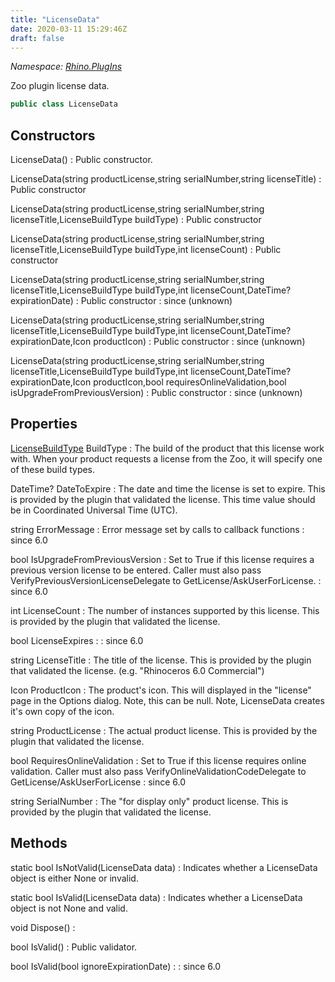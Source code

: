 ```yaml
---
title: "LicenseData"
date: 2020-03-11 15:29:46Z
draft: false
---
```


*Namespace: [Rhino.PlugIns](../)*

Zoo plugin license data.
```cs
public class LicenseData
```
## Constructors

LicenseData()
: Public constructor.

LicenseData(string productLicense,string serialNumber,string licenseTitle)
: Public constructor

LicenseData(string productLicense,string serialNumber,string licenseTitle,LicenseBuildType buildType)
: Public constructor

LicenseData(string productLicense,string serialNumber,string licenseTitle,LicenseBuildType buildType,int licenseCount)
: Public constructor

LicenseData(string productLicense,string serialNumber,string licenseTitle,LicenseBuildType buildType,int licenseCount,DateTime? expirationDate)
: Public constructor
: since (unknown)

LicenseData(string productLicense,string serialNumber,string licenseTitle,LicenseBuildType buildType,int licenseCount,DateTime? expirationDate,Icon productIcon)
: Public constructor
: since (unknown)

LicenseData(string productLicense,string serialNumber,string licenseTitle,LicenseBuildType buildType,int licenseCount,DateTime? expirationDate,Icon productIcon,bool requiresOnlineValidation,bool isUpgradeFromPreviousVersion)
: Public constructor
: since (unknown)
## Properties

[LicenseBuildType](/rhinocommon/rhino/plugins/licensebuildtype/) BuildType
: The build of the product that this license work with.
     When your product requests a license from the Zoo, it
     will specify one of these build types.

DateTime? DateToExpire
: The date and time the license is set to expire.
     This is provided by the plugin that validated the license.
     This time value should be in Coordinated Universal Time (UTC).

string ErrorMessage
: Error message set by calls to callback functions
: since 6.0

bool IsUpgradeFromPreviousVersion
: Set to True if this license requires a previous version license to be entered.
     Caller must also pass VerifyPreviousVersionLicenseDelegate to GetLicense/AskUserForLicense.
: since 6.0

int LicenseCount
: The number of instances supported by this license.
     This is provided by the plugin that validated the license.

bool LicenseExpires
: 
: since 6.0

string LicenseTitle
: The title of the license.
     This is provided by the plugin that validated the license.
     (e.g. "Rhinoceros 6.0 Commercial")

Icon ProductIcon
: The product's icon. This will displayed in the "license"
     page in the Options dialog. Note, this can be null.
     Note, LicenseData creates it's own copy of the icon.

string ProductLicense
: The actual product license. 
     This is provided by the plugin that validated the license.

bool RequiresOnlineValidation
: Set to True if this license requires online validation.
     Caller must also pass VerifyOnlineValidationCodeDelegate to GetLicense/AskUserForLicense
: since 6.0

string SerialNumber
: The "for display only" product license.
     This is provided by the plugin that validated the license.
## Methods

static bool IsNotValid(LicenseData data)
: Indicates whether a LicenseData object is either None or invalid.

static bool IsValid(LicenseData data)
: Indicates whether a LicenseData object is not None and valid.

void Dispose()
: 

bool IsValid()
: Public validator.

bool IsValid(bool ignoreExpirationDate)
: 
: since 6.0
